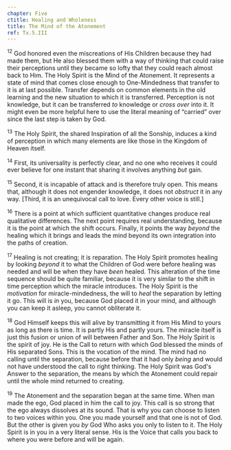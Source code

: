 ```yaml
---
chapter: Five
ctitle: Healing and Wholeness
title: The Mind of the Atonement
ref: Tx.5.III
---
```


<sup>12</sup> God honored even the miscreations of His Children because they had
made them, but He also blessed them with a way of thinking that could
raise their perceptions until they became so lofty that they could reach
almost back to Him. The Holy Spirit is the Mind of the Atonement. It
represents a state of mind that comes close enough to One-Mindedness
that transfer to it is at last possible. Transfer depends on common
elements in the old learning and the new situation to which it is
transferred. Perception is not knowledge, but it can be transferred *to*
knowledge or *cross over* into it. It might even be more helpful here to
use the literal meaning of “carried” over since the last step is taken
by God.

<sup>13</sup> The Holy Spirit, the shared Inspiration of all the Sonship, induces a
kind of perception in which many elements are like those in the Kingdom
of Heaven itself.

<sup>14</sup> First, its universality is perfectly clear, and no one who receives
it could ever believe for one instant that sharing it involves anything
*but* gain.

<sup>15</sup> Second, it is incapable of attack and is therefore truly open. This
means that, although it does not engender knowledge, it does not
*obstruct* it in any way. \[Third, it is an unequivocal call to love.
Every other voice is still.\]

<sup>16</sup> There is a point at which sufficient quantitative changes produce
real qualitative differences. The next point requires real
understanding, because it is the point at which the shift occurs.
Finally, it points the way *beyond* the healing which it brings and
leads the mind beyond its own integration into the paths of creation.

<sup>17</sup> Healing is not creating; it is reparation. The Holy Spirit promotes
healing by looking *beyond* it to what the Children of God were before
healing was needed and will be when they have *been* healed. This
alteration of the time sequence should be quite familiar, because it is
very similar to the shift in time perception which the miracle
introduces. The Holy Spirit is the *motivation* for miracle-mindedness,
the will to *heal* the separation by letting it go. This will is *in*
you, because God placed it in your mind, and although you can keep it
asleep, you cannot obliterate it.

<sup>18</sup> God Himself keeps this will alive by transmitting it from His Mind to
yours as long as there is time. It is partly His and partly yours. The
miracle itself is just this fusion or union of will between Father and
Son. The Holy Spirit is the spirit of joy. He is the Call to return with
which God blessed the minds of His separated Sons. This is the vocation
of the mind. The mind had no calling until the separation, because
before that it had only *being* and would not have understood the call
to right thinking. The Holy Spirit was God's Answer to the separation,
the means by which the Atonement could repair until the whole mind
returned to creating.

<sup>19</sup> The Atonement and the separation began at the same time. When man
made the ego, God placed in him the call to joy. This call is so strong
that the ego always dissolves at its sound. That is why you can choose
to listen to two voices within you. One you made yourself and that one
is not of God. But the other is given you *by* God Who asks you only to
listen to it. The Holy Spirit is in you in a very literal sense. His is
the Voice that calls you back to where you were before and will be
again.

